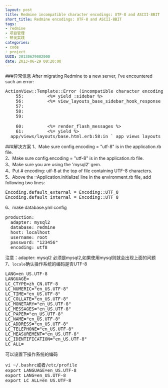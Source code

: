 ```yaml
---
layout: post
title: Redmine incompatible character encodings: UTF-8 and ASCII-8BIT
short_title: Redmine encodings: UTF-8 and ASCII-8BIT
tags: 
- redmine
- 项目管理
- 研发实践
categories:
- code
- project
UUID: 20130629002000
date: 2013-06-29 00:20:00
---
```


###异常信息
After migrating Redmine to a new server, I’ve encountered such an error:
<pre id="ruby">
ActionView::Template::Error (incompatible character encodings: ASCII-8BIT and UTF-8):
    55:         <%= yield :sidebar %>
    56:         <%= view_layouts_base_sidebar_hook_response %>
    57:     </div>
    58: 
    59:     <div id="content">
    60:         <%= render_flash_messages %>
    61:         <%= yield %>
  app/views/layouts/base.html.erb:58:in `_app_views_layouts_base_html_erb__1607427593261861101_37006840
</pre>

###解决方案
1、Make sure config.encoding = "utf-8" is in the application.rb file.<br>
2、Make sure config.encoding = "utf-8" is in the application.rb file.<br>
3、Make sure you are using the 'mysql2' gem.<br>
4、Put # encoding: utf-8 at the top of file containing UTF-8 characters.<br>
5、Above the <App Name>::Application.initialize! line in the environment.rb file, add following two lines:
<pre id="bash">
Encoding.default_external = Encoding::UTF_8
Encoding.default_internal = Encoding::UTF_8
</pre>
6、make database.yml config 
<pre id="bash">
production:
  adapter: mysql2
  database: redmine
  host: localhost
  username: root
  password: "123456"
  encoding: utf8
</pre>
注意：adapter: mysql2 必须是mysql2,如果使用mysql则就会出现上面的问题
7、<code>locale</code>确认操作系统的编码是否UTF-8
<pre id="bash">
LANG=en_US.UTF-8
LANGUAGE=
LC_CTYPE=zh_CN.UTF-8
LC_NUMERIC="en_US.UTF-8"
LC_TIME="en_US.UTF-8"
LC_COLLATE="en_US.UTF-8"
LC_MONETARY="en_US.UTF-8"
LC_MESSAGES="en_US.UTF-8"
LC_PAPER="en_US.UTF-8"
LC_NAME="en_US.UTF-8"
LC_ADDRESS="en_US.UTF-8"
LC_TELEPHONE="en_US.UTF-8"
LC_MEASUREMENT="en_US.UTF-8"
LC_IDENTIFICATION="en_US.UTF-8"
LC_ALL=
</pre>
可以设置下操作系统的编码
<pre id="bash">
vi ~/.bashrc或者/etc/profile
export LANGUAGE=en_US.UTF-8
export LANG=en_US.UTF-8
export LC_ALL=en_US.UTF-8
</pre>

